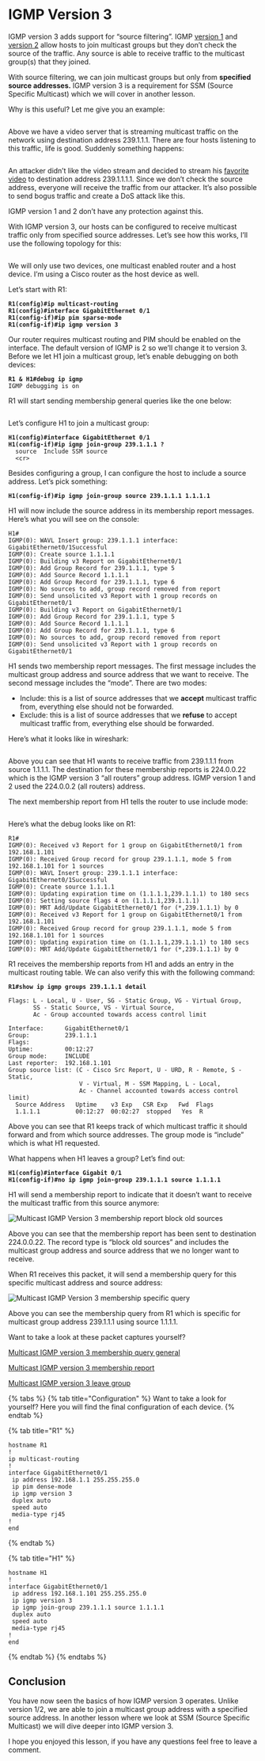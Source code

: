 # IGMP Version 3

IGMP version 3 adds support for “source filtering”. IGMP [version 1](https://networklessons.com/cisco/ccnp-encor-350-401/igmp-version-1) and [version 2](https://networklessons.com/cisco/ccnp-encor-350-401/igmp-version-2) allow hosts to join multicast groups but they don’t check the source of the traffic. Any source is able to receive traffic to the multicast group(s) that they joined.

With source filtering, we can join multicast groups but only from **specified source addresses.** IGMP version 3 is a requirement for SSM (Source Specific Multicast) which we will cover in another lesson.

Why is this useful? Let me give you an example:

<figure><img src="https://cdn.networklessons.com/wp-content/uploads/2014/08/multicast-video-server-four-hosts.png" alt=""><figcaption></figcaption></figure>

Above we have a video server that is streaming multicast traffic on the network using destination address 239.1.1.1. There are four hosts listening to this traffic, life is good. Suddenly something happens:

<figure><img src="https://cdn.networklessons.com/wp-content/uploads/2014/08/multicast-attacker-sending-traffic.png" alt=""><figcaption></figcaption></figure>

An attacker didn’t like the video stream and decided to stream his [favorite video](https://www.youtube.com/watch?v=dQw4w9WgXcQ) to destination address 239.1.1.1.1. Since we don’t check the source address, everyone will receive the traffic from our attacker. It’s also possible to send bogus traffic and create a DoS attack like this.

IGMP version 1 and 2 don’t have any protection against this.

With IGMP version 3, our hosts can be configured to receive multicast traffic only from specified source addresses. Let’s see how this works, I’ll use the following topology for this:

<figure><img src="https://cdn.networklessons.com/wp-content/uploads/2014/08/multicast-igmp-version-3-topology.png" alt=""><figcaption></figcaption></figure>

We will only use two devices, one multicast enabled router and a host device. I’m using a Cisco router as the host device as well.

Let’s start with R1:

<pre><code><strong>R1(config)#ip multicast-routing
</strong><strong>R1(config)#interface GigabitEthernet 0/1
</strong><strong>R1(config-if)#ip pim sparse-mode 
</strong><strong>R1(config-if)#ip igmp version 3
</strong></code></pre>

Our router requires multicast routing and PIM should be enabled on the interface. The default version of IGMP is 2 so we’ll change it to version 3. Before we let H1 join a multicast group, let’s enable debugging on both devices:

<pre><code><strong>R1 &#x26; H1#debug ip igmp 
</strong>IGMP debugging is on
</code></pre>

R1 will start sending membership general queries like the one below:

<figure><img src="https://cdn.networklessons.com/wp-content/uploads/2014/08/multicast-igmp-version-3-membership-general-query.png" alt=""><figcaption></figcaption></figure>

Let’s configure H1 to join a multicast group:

<pre><code><strong>H1(config)#interface GigabitEthernet 0/1
</strong><strong>H1(config-if)#ip igmp join-group 239.1.1.1 ?
</strong>  source  Include SSM source
  &#x3C;cr>
</code></pre>

Besides configuring a group, I can configure the host to include a source address. Let’s pick something:

<pre><code><strong>H1(config-if)#ip igmp join-group source 239.1.1.1 1.1.1.1
</strong></code></pre>

H1 will now include the source address in its membership report messages. Here’s what you will see on the console:

```
H1#
IGMP(0): WAVL Insert group: 239.1.1.1 interface: GigabitEthernet0/1Successful
IGMP(0): Create source 1.1.1.1
IGMP(0): Building v3 Report on GigabitEthernet0/1
IGMP(0): Add Group Record for 239.1.1.1, type 5
IGMP(0): Add Source Record 1.1.1.1
IGMP(0): Add Group Record for 239.1.1.1, type 6
IGMP(0): No sources to add, group record removed from report
IGMP(0): Send unsolicited v3 Report with 1 group records on GigabitEthernet0/1
IGMP(0): Building v3 Report on GigabitEthernet0/1
IGMP(0): Add Group Record for 239.1.1.1, type 5
IGMP(0): Add Source Record 1.1.1.1
IGMP(0): Add Group Record for 239.1.1.1, type 6
IGMP(0): No sources to add, group record removed from report
IGMP(0): Send unsolicited v3 Report with 1 group records on GigabitEthernet0/1
```

H1 sends two membership report messages. The first message includes the multicast group address and source address that we want to receive. The second message includes the “mode”. There are two modes:

* Include: this is a list of source addresses that we **accept** multicast traffic from, everything else should not be forwarded.
* Exclude: this is a list of source addresses that we **refuse** to accept multicast traffic from, everything else should be forwarded.

Here’s what it looks like in wireshark:

<figure><img src="https://cdn.networklessons.com/wp-content/uploads/2014/08/multicast-igmp-version-3-membership-report-new-source.png" alt=""><figcaption></figcaption></figure>

Above you can see that H1 wants to receive traffic from 239.1.1.1 from source 1.1.1.1. The destination for these membership reports is 224.0.0.22 which is the IGMP version 3 “all routers” group address. IGMP version 1 and 2 used the 224.0.0.2 (all routers) address.

The next membership report from H1 tells the router to use include mode:

<figure><img src="https://cdn.networklessons.com/wp-content/uploads/2014/08/multicast-igmp-version-3-membership-report-for-source.png" alt=""><figcaption></figcaption></figure>

Here’s what the debug looks like on R1:

```
R1#
IGMP(0): Received v3 Report for 1 group on GigabitEthernet0/1 from 192.168.1.101
IGMP(0): Received Group record for group 239.1.1.1, mode 5 from 192.168.1.101 for 1 sources
IGMP(0): WAVL Insert group: 239.1.1.1 interface: GigabitEthernet0/1Successful
IGMP(0): Create source 1.1.1.1
IGMP(0): Updating expiration time on (1.1.1.1,239.1.1.1) to 180 secs
IGMP(0): Setting source flags 4 on (1.1.1.1,239.1.1.1)
IGMP(0): MRT Add/Update GigabitEthernet0/1 for (*,239.1.1.1) by 0
IGMP(0): Received v3 Report for 1 group on GigabitEthernet0/1 from 192.168.1.101
IGMP(0): Received Group record for group 239.1.1.1, mode 5 from 192.168.1.101 for 1 sources
IGMP(0): Updating expiration time on (1.1.1.1,239.1.1.1) to 180 secs
IGMP(0): MRT Add/Update GigabitEthernet0/1 for (*,239.1.1.1) by 0
```

R1 receives the membership reports from H1 and adds an entry in the multicast routing table. We can also verify this with the following command:

<pre><code><strong>R1#show ip igmp groups 239.1.1.1 detail 
</strong>
Flags: L - Local, U - User, SG - Static Group, VG - Virtual Group,
       SS - Static Source, VS - Virtual Source,
       Ac - Group accounted towards access control limit

Interface:      GigabitEthernet0/1
Group:          239.1.1.1
Flags:
Uptime:         00:12:27
Group mode:     INCLUDE
Last reporter:  192.168.1.101
Group source list: (C - Cisco Src Report, U - URD, R - Remote, S - Static,
                    V - Virtual, M - SSM Mapping, L - Local,
                    Ac - Channel accounted towards access control limit)
  Source Address   Uptime    v3 Exp   CSR Exp   Fwd  Flags
  1.1.1.1          00:12:27  00:02:27  stopped   Yes  R
</code></pre>

Above you can see that R1 keeps track of which multicast traffic it should forward and from which source addresses. The group mode is “include” which is what H1 requested.

What happens when H1 leaves a group? Let’s find out:

<pre><code><strong>H1(config)#interface Gigabit 0/1  
</strong><strong>H1(config-if)#no ip igmp join-group 239.1.1.1 source 1.1.1.1
</strong></code></pre>

H1 will send a membership report to indicate that it doesn’t want to receive the multicast traffic from this source anymore:

![Multicast IGMP Version 3 membership report block old sources](https://cdn.networklessons.com/wp-content/uploads/2014/08/multicast-igmp-version-3-membership-report-block-old-sources.png)

Above you can see that the membership report has been sent to destination 224.0.0.22. The record type is “block old sources” and includes the multicast group address and source address that we no longer want to receive.

When R1 receives this packet, it will send a membership query for this specific multicast address and source address:

![Multicast IGMP Version 3 membership specific query](https://cdn.networklessons.com/wp-content/uploads/2014/08/multicast-igmp-version-3-membership-specific-query.png)

Above you can see the membership query from R1 which is specific for multicast group address 239.1.1.1 using source 1.1.1.1.

Want to take a look at these packet captures yourself?

[Multicast IGMP version 3 membership query general](https://www.cloudshark.org/captures/9e88efd7687f)

[Multicast IGMP version 3 membership report](https://www.cloudshark.org/captures/296ec7dbf3f6)

[Multicast IGMP version 3 leave group](https://www.cloudshark.org/captures/a7b0fa61d5af)

{% tabs %}
{% tab title="Configuration" %}
Want to take a look for yourself? Here you will find the final configuration of each device.
{% endtab %}

{% tab title="R1" %}
```
hostname R1
!
ip multicast-routing 
!        
interface GigabitEthernet0/1
 ip address 192.168.1.1 255.255.255.0
 ip pim dense-mode
 ip igmp version 3
 duplex auto
 speed auto
 media-type rj45
!
end
```
{% endtab %}

{% tab title="H1" %}
```
hostname H1
!
interface GigabitEthernet0/1
 ip address 192.168.1.101 255.255.255.0
 ip igmp version 3 
 ip igmp join-group 239.1.1.1 source 1.1.1.1
 duplex auto
 speed auto
 media-type rj45
!
end
```
{% endtab %}
{% endtabs %}

## Conclusion

You have now seen the basics of how IGMP version 3 operates. Unlike version 1/2, we are able to join a multicast group address with a specified source address. In another lesson where we look at SSM (Source Specific Multicast) we will dive deeper into IGMP version 3.

I hope you enjoyed this lesson, if you have any questions feel free to leave a comment.
